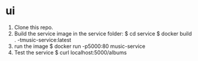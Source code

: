 # ui
1) Clone this repo.
2) Build the service image in the service folder:
    $ cd service
    $ docker build . -tmusic-service:latest
3) run the image
    $ docker run -p5000:80 music-service 
4) Test the service
    $ curl localhost:5000/albums

